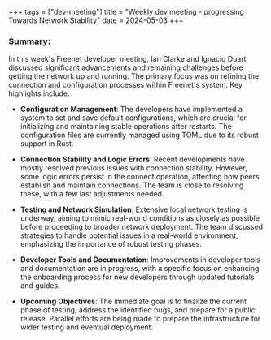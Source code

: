 +++
tags = ["dev-meeting"]
title = "Weekly dev meeting - progressing Towards Network Stability"
date = 2024-05-03
+++

### Summary:

In this week's Freenet developer meeting, Ian Clarke and Ignacio Duart discussed significant
advancements and remaining challenges before getting the network up and running. The primary focus
was on refining the connection and configuration processes within Freenet's system. Key highlights
include:

- **Configuration Management**: The developers have implemented a system to set and save default
  configurations, which are crucial for initializing and maintaining stable operations after
  restarts. The configuration files are currently managed using TOML due to its robust support in
  Rust.

- **Connection Stability and Logic Errors**: Recent developments have mostly resolved previous
  issues with connection stability. However, some logic errors persist in the connect operation,
  affecting how peers establish and maintain connections. The team is close to resolving these, with
  a few last adjustments needed.

- **Testing and Network Simulation**: Extensive local network testing is underway, aiming to mimic
  real-world conditions as closely as possible before proceeding to broader network deployment. The
  team discussed strategies to handle potential issues in a real-world environment, emphasizing the
  importance of robust testing phases.

- **Developer Tools and Documentation**: Improvements in developer tools and documentation are in
  progress, with a specific focus on enhancing the onboarding process for new developers through
  updated tutorials and guides.

- **Upcoming Objectives**: The immediate goal is to finalize the current phase of testing, address
  the identified bugs, and prepare for a public release. Parallel efforts are being made to prepare
  the infrastructure for wider testing and eventual deployment.
